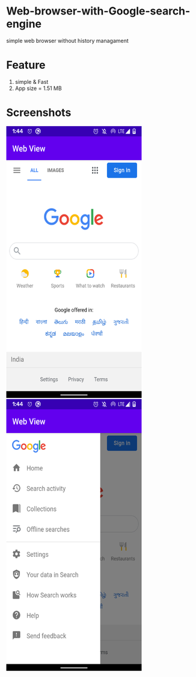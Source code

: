 # Web-browser-with-Google-search-engine
simple web browser without history managament

# Feature
1. simple & Fast 
2. App size = 1.51 MB

# Screenshots
<img src="https://github.com/prawinrajan/Web-browser-with-Google-search-engine/blob/master/Screenshots/Screenshot_20200919-134423.png" width="360px" height="720px">

<img src="https://github.com/prawinrajan/Web-browser-with-Google-search-engine/blob/master/Screenshots/Screenshot_20200919-134434.png" width="360px" height="720px">
